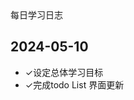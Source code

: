 <div :class="$style.special_text">
  每日学习日志
</div>

## 2024-05-10

- <div :class="$style.flex"><span :class="[$style.common,$style.actived]">✓</span>设定总体学习目标</div>
- <div :class="$style.flex"><span :class="[$style.common,$style.actived]">✓</span>完成todo List 界面更新</div>

<style module>
.special_text {
  color: #FFC107; 
  font-size: 30px; 
  padding: 20px 0;
}
.noActive {
  background: #efe3e3;
  color: #E91E63;
}

.actived {
  background: #4CAF50;
}

.common {
  display: inline-flex;
  width: 20px;
  height: 20px;
  border-radius: 4px;
  margin-right: 10px;
  align-items: center;
  padding: 6px;
  justify-content: center;
  font-size: 16px;
  font-weight: bold;
}

.flex {
  display: flex;
  align-items: center;
}
</style>
